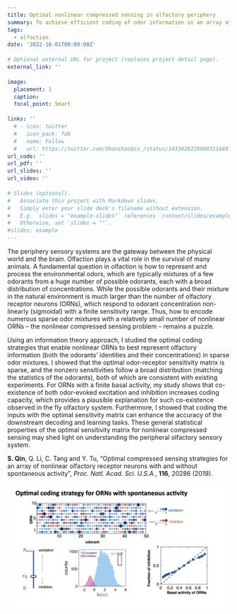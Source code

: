 ```yaml
---
title: Optimal nonlinear compressed sensing in olfactory periphery
summary: To achieve efficient coding of odor information in an array of nonlinear olfactory receptors, the odor-receptor sensitivity matrix must be sparse. This sparsity depends on the statistics of environmental odors. We used analytical calclation and extensive numerical simulation to study the optimal sensitivity matrix for recptors with and without spontaneous (background) activity.
tags:
  - olfaction
date: '2022-10-01T00:00:00Z'

# Optional external URL for project (replaces project detail page).
external_link: ''

image:
  placement: 1
  caption:
  focal_point: Smart

links: ''
  # - icon: twitter
  #   icon_pack: fab
  #   name: Follow
  #   url: https://twitter.com/ShanshanQin_/status/1433828229098311680
url_code: ''
url_pdf: ''
url_slides: ''
url_video: ''

# Slides (optional).
#   Associate this project with Markdown slides.
#   Simply enter your slide deck's filename without extension.
#   E.g. `slides = "example-slides"` references `content/slides/example-slides.md`.
#   Otherwise, set `slides = ""`.
#slides: example
---
```

The periphery sensory systems are the gateway between the physical world and the brain. Olfaction plays a vital role in the survival of many animals. A fundamental question in olfaction is how to represent and process the environmental odors, which are typically mixtures of a few odorants from a huge number of possible odorants, each with a broad distribution of concentrations. While the possible odorants and their mixture in the natural environment is much larger than the number of olfactory receptor neurons (ORNs), which respond to odorant concentration non- linearly (sigmoidal) with a finite sensitivity range. Thus, how to encode numerous sparse odor mixtures with a relatively small number of nonlinear ORNs – the nonlinear compressed sensing problem – remains a puzzle.

Using an information theory approach, I studied the optimal coding strategies that enable nonlinear ORNs to best represent olfactory information (both the odorants’ identities and their concentrations) in sparse odor mixtures. I showed that the optimal odor-receptor sensitivity matrix is sparse, and the nonzero sensitivities follow a broad distribution (matching the statistics of the odorants), both of which are consistent with existing experiments. For ORNs with a finite basal activity, my study shows that co-existence of both odor-evoked excitation and inhibition increases coding capacity, which provides a plausible explanation for such co-existence observed in the fly olfactory system. Furthermore, I showed that coding the inputs with the optimal sensitivity matrix can enhance the accuracy of the downstream decoding and learning tasks. These general statistical properties of the optimal sensitivity matrix for nonlinear compressed sensing may shed light on understanding the peripheral olfactory sensory system.

**S. Qin**, Q. Li, C. Tang and Y. Tu, “Optimal compressed sensing strategies for an array of nonlinear olfactory receptor neurons with and without spontaneous activity”, *Proc. Natl. Acad. Sci. U.S.A.*, **116**, 20286 (2019).

![image](olfaction_cs_EI.jpeg)

